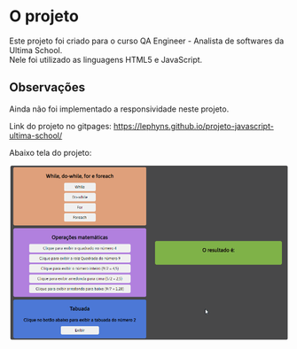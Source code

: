 # O projeto

Este projeto foi criado para o curso QA Engineer - Analista de softwares da Ultima School.<br>
Nele foi utilizado as linguagens HTML5 e JavaScript.<br>



## Observações

Ainda não foi implementado a responsividade neste projeto.<br>

Link do projeto no gitpages: https://lephyns.github.io/projeto-javascript-ultima-school/

Abaixo tela do projeto:

![gif](./imagens/exibindo-projeto.gif "Exibindo projeto")